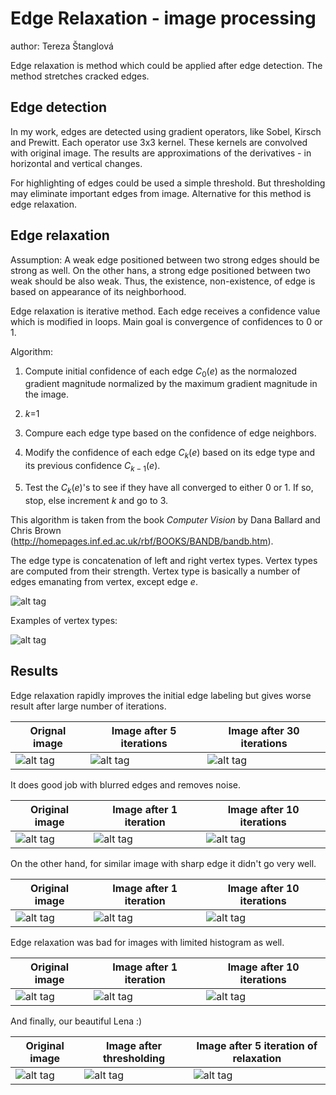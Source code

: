 Edge Relaxation - image processing
======================
author: Tereza Štanglová

Edge relaxation is method which could be applied after edge detection. The method stretches cracked edges.

Edge detection
--------------
In my work, edges are detected using gradient operators, like Sobel, Kirsch and Prewitt. Each operator use 3x3 kernel. These kernels are convolved with original image. The results are approximations of the derivatives - in horizontal and vertical changes.

For highlighting of edges could be used a simple threshold. But thresholding may eliminate important edges from image. Alternative for this method is edge relaxation.

Edge relaxation
---------------
Assumption: A weak edge positioned between two strong edges should be strong as well. On the other hans, a strong edge positioned between two weak should be also weak. 
Thus, the existence, non-existence, of edge is based on appearance of its neighborhood.

Edge relaxation is iterative method. Each edge receives a confidence value which is modified in loops. Main goal is convergence of confidences to 0 or 1.

Algorithm:
1. Compute initial confidence of each edge $C_0(e)$ as the normalozed gradient magnitude normalized by the maximum gradient magnitude in the image.

2. *k*=1

3. Compure each edge type based on the confidence of edge neighbors.

4. Modify the confidence of each edge $C_k(e)$ based on its edge type and its previous confidence $C_{k-1}(e)$.

5. Test the $C_k(e)$'s to see if they have all converged to either 0 or 1. If so, stop, else increment *k* and go to 3.

This algorithm is taken from the book *Computer Vision* by Dana Ballard and Chris Brown (http://homepages.inf.ed.ac.uk/rbf/BOOKS/BANDB/bandb.htm).

The edge type is concatenation of left and right vertex types. Vertex types are computed from their strength. Vertex type is basically a number of edges emanating from vertex, except edge *e*.

![alt tag](https://cloud.githubusercontent.com/assets/5311408/8393742/e8c1c03c-1d1d-11e5-896c-f4d93d488b87.png)

Examples of vertex types:

![alt tag](https://cloud.githubusercontent.com/assets/5311408/8393768/b07ec188-1d1e-11e5-910a-e3acc7619829.png)

Results
-------
Edge relaxation rapidly improves the initial edge labeling but gives worse result after large number of iterations.

Orignal image | Image after 5 iterations | Image after 30 iterations
------------- | ------------------------ | --------------------------
![alt tag](https://cloud.githubusercontent.com/assets/5311408/8393793/ce02c078-1d1f-11e5-8d97-9a11d2b8475a.PNG) | ![alt tag](https://cloud.githubusercontent.com/assets/5311408/8393795/e35cecf0-1d1f-11e5-938e-ab14c753a7a6.PNG) | ![alt tag](https://cloud.githubusercontent.com/assets/5311408/8393796/ebf3c92e-1d1f-11e5-820a-4bc6c13b631b.PNG)

It does good job with blurred edges and removes noise.

Original image | Image after 1 iteration | Image after 10 iterations
-------------- | ----------------------- | -------------------------
![alt tag](https://cloud.githubusercontent.com/assets/5311408/8393810/859e8ee2-1d20-11e5-8262-06779b8edcc7.PNG) | ![alt tag](https://cloud.githubusercontent.com/assets/5311408/8393813/98eed7a4-1d20-11e5-88e8-719716d1f2f7.PNG) | ![alt tag](https://cloud.githubusercontent.com/assets/5311408/8393811/8d65fbce-1d20-11e5-9768-650ccc29a0db.PNG)

On the other hand, for similar image with sharp edge it didn't go very well.

Original image | Image after 1 iteration | Image after 10 iterations
-------------- | ----------------------- | -------------------------
![alt tag](https://cloud.githubusercontent.com/assets/5311408/8393830/60309c80-1d21-11e5-943a-e4ddda6a539d.PNG) | ![alt tag](https://cloud.githubusercontent.com/assets/5311408/8393831/663fd186-1d21-11e5-9e5a-ff6c587cbc73.PNG) | ![alt tag](https://cloud.githubusercontent.com/assets/5311408/8393832/69d9374c-1d21-11e5-841f-2f83d581beba.PNG)

Edge relaxation was bad for images with limited histogram as well.

Original image | Image after 1 iteration | Image after 10 iterations
-------------- | ----------------------- | -------------------------
![alt tag](https://cloud.githubusercontent.com/assets/5311408/8393841/9bd18574-1d21-11e5-9b9c-bee9801508da.PNG) | ![alt tag](https://cloud.githubusercontent.com/assets/5311408/8393844/a4b9c8ea-1d21-11e5-84fd-fe9059084046.PNG) | ![alt tag](https://cloud.githubusercontent.com/assets/5311408/8393853/f35041dc-1d21-11e5-8e84-562a9108c548.PNG)

And finally, our beautiful Lena :)

Original image | Image after thresholding | Image after 5 iteration of relaxation
-------------- | ------------------------ | -------------------------------------
![alt tag](https://cloud.githubusercontent.com/assets/5311408/8393866/4823652c-1d22-11e5-9f39-da8e523bcc7d.PNG) | ![alt tag](https://cloud.githubusercontent.com/assets/5311408/8393882/a1965b78-1d22-11e5-94a5-05e3bdf1961c.PNG) | ![alt tag](https://cloud.githubusercontent.com/assets/5311408/8393881/8a5b2786-1d22-11e5-87bb-23bd0e3f2c46.PNG)